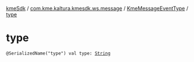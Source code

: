 [kmeSdk](../../index.md) / [com.kme.kaltura.kmesdk.ws.message](../index.md) / [KmeMessageEventType](index.md) / [type](./type.md)

# type

`@SerializedName("type") val type: `[`String`](https://kotlinlang.org/api/latest/jvm/stdlib/kotlin/-string/index.html)